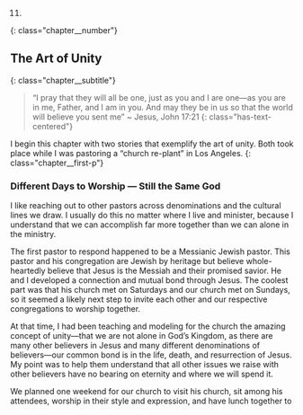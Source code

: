 11.
{: class="chapter__number"}

## The Art of Unity
{: class="chapter__subtitle"}

> “I pray that they will all be one, just as you and I are one—as you
> are in me, Father, and I am in you. And may they be in us so that
> the world will believe you sent me”
> ~ Jesus, John 17:21
{: class="has-text-centered"}

I begin this chapter with two stories that exemplify the art of unity. Both took
place while I was pastoring a “church re-plant” in Los Angeles.
{: class="chapter__first-p"}

### Different Days to Worship — Still the Same God

I like reaching out to other pastors across denominations and the cultural
lines we draw. I usually do this no matter where I live and minister, because I
understand that we can accomplish far more together than we can alone in the
ministry.

The first pastor to respond happened to be a Messianic Jewish pastor. This
pastor and his congregation are Jewish by heritage but believe whole-heartedly
believe that Jesus is the Messiah and their promised savior. He and I developed a
connection and mutual bond through Jesus. The coolest part was that his church
met on Saturdays and our church met on Sundays, so it seemed a likely next step
to invite each other and our respective congregations to worship together.

At that time, I had been teaching and modeling for the church the amazing
concept of unity—that we are not alone in God’s Kingdom, as there are many
other believers in Jesus and many different denominations of believers—our
common bond is in the life, death, and resurrection of Jesus. My point was to
help them understand that all other issues we raise with other believers have no
bearing on eternity and where we will spend it.

We planned one weekend for our church to visit his church, sit among his
attendees, worship in their style and expression, and have lunch together to